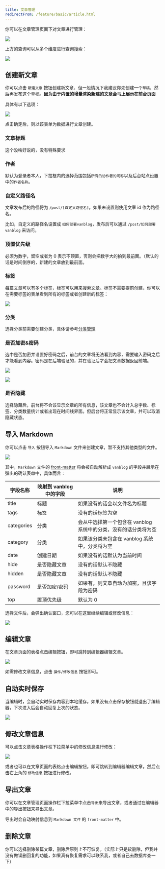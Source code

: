 ```yaml
---
title: 文章管理
redirectFrom: /feature/basic/article.html
---
```


你可以在文章管理页面下对文章进行管理：

![](https://pic.mereith.com/img/fa30658aba8173cda4be40a3df34008a.clipboard-2022-08-30.png)

上方的查询可以从多个维度进行查询搜索：

![](https://pic.mereith.com/img/acc7dd7093ac0110cdffdb5d11e226df.clipboard-2022-08-15.png)

## 创建新文章

你可以点击 `新建文章` 按钮创建新文章，但一般情况下我建议你先创建一个`草稿`，然后再发布这个草稿。**因为由于内置的增量渲染新建的文章会马上展示在前台页面**

具体有以下选项：

![](https://pic.mereith.com/img/c10e25ee028e3a7cd5306940ca146e80.clipboard-2023-02-27.png)

点击确定后，则以该表单为数据进行文章创建。

### 文章标题

这个没啥好说的，没有特殊要求

### 作者

默认为登录者本人，下拉框内的选择范围包括`所有的协作者的昵称`以及后台站点设置中的`作者名称`。

### 自定义路径名

文章发布后的路径将为 `/post/[自定义路径名]`，如果未设置则使用文章 id 作为路径名。

比如，自定义的路径名设置成 `如何部署vanblog`，发布后可以通过 `/post/如何部署vanblog` 来访问。

### 顶置优先级

必须为数字，留空或者为 0 表示不顶置，否则会把数字大的拍到最前面。（默认的话是时间倒序的，新建的文章放到最前面。

### 标签

每篇文章可以有多个标签，标签可以用来搜索文章。标签不需要提前创建，你可以在需要标签的表单看到所有的标签或者创建新的标签：

![](https://pic.mereith.com/img/f96db83327831a83b5eb7b010be0f431.clipboard-2022-08-15.png)

### 分类

选择分类前需要创建分类，具体请参考[分类管理](./category.md)

### 是否加密&密码

选中是否加密并设置好密码之后，前台的文章将无法看到内容，需要输入密码之后才能看到内容。密码是在后端验证的，并在验证后才会把文章数据返回前端。

![](https://pic.mereith.com/img/a694826dd1a45976cc652087640c41c1.clipboard-2022-08-16.png)

![](https://pic.mereith.com/img/fad60a38e0d6819bfe6089108fe4142a.clipboard-2022-08-16.png)

### 是否隐藏

选择隐藏后，前台将不会该显示文章的所有信息，该文章也不会计入总字数、标签、分类数量统计或者出现在时间线界面。但后台将正常显示该文章，并可以取消隐藏状态。

## 导入 Markdown

你可以点击 `导入` 按钮导入 `Markdown` 文件来创建文章，暂不支持其他类型的文件。

![](https://pic.mereith.com/img/537490f086ff26ab0b339bd68f7f9016.clipboard-2022-08-29.png)

其中，`Markdown` 文件的 [front-matter](https://hexo.bootcss.com/docs/front-matter.html) 将会被自动解析成 `vanblog` 的字段并展示在 弹出的确认表单中，具体而言：

| 字段名称   | 映射到 vanblog 中的字段 | 说明                                                            |
| ---------- | ----------------------- | --------------------------------------------------------------- |
| title      | 标题                    | 如果没有的话会以文件名为标题                                    |
| tags       | 标签                    | 没有的话标签为空                                                |
| categories | 分类                    | 会从中选择第一个包含在 vanblog 系统中的分类，没有的话分类将为空 |
| category   | 分类                    | 如果该分类未包含在 vanblog 系统中，分类将为空                   |
| date       | 创建日期                | 如果没有的话默认为当前时间                                      |
| hide       | 是否隐藏文章            | 没有的话默认不隐藏                                              |
| hidden     | 是否隐藏文章            | 没有的话默认不隐藏                                              |
| password   | 是否加密/密码           | 如果有，则文章自动为加密，且该字段为密码                        |
| top        | 置顶优先级              | 默认为 0                                                        |

选择文件后，会弹出确认窗口，您可以在这里继续编辑或修改信息：

![](https://pic.mereith.com/img/1f0d74ef0ac87dd8f4b6e3e65b84bf84.clipboard-2022-08-29.png)

## 编辑文章

在文章页面的表格点击编辑按钮，即可跳转到编辑器编辑文章。

![](https://pic.mereith.com/img/577da489715c94c183247ba63887aac5.clipboard-2022-08-30.png)

如需修改文章信息，点击 `操作/修改信息` 按钮即可。

## 自动实时保存

当编辑时，会自动实时保存内容到本地缓存，如果没有点击保存按钮就退出了编辑器，下次进入后会自动回复上次的状态。

![](https://pic.mereith.com/img/85fa1dc72226c92b7b176cc40690999d.clipboard-2022-08-31.png)

## 修改文章信息

可以点击文章表格操作栏下拉菜单中的修改信息进行修改：

![](https://pic.mereith.com/img/fc6d04c1ab31ab97a53c96d11be87515.clipboard-2022-08-30.png)

或者也可以在文章页面的表格点击编辑按钮，即可跳转到编辑器编辑文章，然后点击右上角的 `修改信息` 按钮进行修改。

## 导出文章

你可以在文章管理页面操作栏下拉菜单中点击`导出`来导出文章，或者通过在编辑器中的导出按钮来导出文章。

导出时会自动映射信息到 `Markdown 文件` 的 `front-matter` 中。

## 删除文章

你可以选择删除某篇文章，删除后原则上不可恢复。（实际上只是软删除，但我并没有做误删回复的功能，如果真有恢复需求可以联系我，或者自己去数据库查一下）
